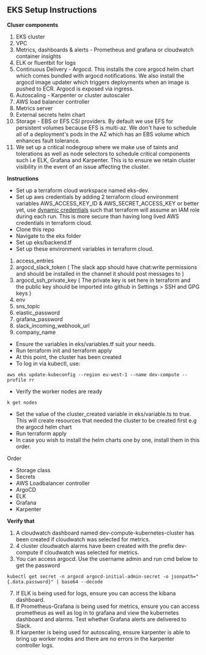 

## EKS Setup Instructions

**Cluser components**
1.  EKS cluster
2.  VPC
3. Metrics, dashboards & alerts - Prometheus and grafana or cloudwatch container insights
4. ELK or fluentbit for logs
5.  Continuous Delivery - Argocd. This installs the core argocd helm chart which comes bundled with argocd notifications. We also install the argocd image updater which triggers deployments when an image is pushed to ECR. Argocd is exposed via ingress.
6.  Autoscaling - Karpenter or cluster autoscaler
7.  AWS load balancer controller
8.  Metrics server
9.  External secrets helm chart
10. Storage - EBS or EFS CSI providers. By default we use EFS for persistent volumes because EFS is multi-az. We don't have to schedule all of a deployment's pods in the AZ which has an EBS volume which enhances fault tolerance.
11. We set up a critical nodegroup where we make use of taints and tolerations as well as node selectors to schedule critical components such i.e ELK, Grafana and Karpenter. This is to ensure we retain cluster visibility in the event of an issue affecting the cluster.

**Instructions**
- Set up a terraform cloud workspace named eks-dev.
- Set up aws credentials by adding 2 terraform cloud environment variables AWS_ACCESS_KEY_ID & AWS_SECRET_ACCESS_KEY or better yet, use [dynamic credentials](https://developer.hashicorp.com/terraform/cloud-docs/workspaces/dynamic-provider-credentials/aws-configuration) such that terraform will assume an IAM role during each run. This is more secure than having long lived AWS credentials in terraform cloud.
- Clone this repo
- Navigate to the eks folder
- Set up eks/backend.tf
- Set up these environment variables in terraform cloud.

1. access_entries
2. argocd_slack_token ( The slack app should have chat:write permissions and should be installed in the channel it should post messages to )
3. argocd_ssh_private_key ( The private key is set here in terraform and the public key should be imported into github in Settings > SSH and GPG keys )
4. env
5. sns_topic
6. elastic_password
8. grafana_password
9. slack_incoming_webhook_url
10. company_name

- Ensure the variables in eks/variables.tf suit your needs. 
- Run terraform init and terraform apply
- At this point, the cluster has been created
- To log in via kubectl, use:

`aws eks update-kubeconfig --region eu-west-1 --name dev-compute --profile rr`

- Verify the worker nodes are ready

 `k get nodes`

- Set the value of the cluster_created variable in eks/variable.ts to true. This will create resources that needed the cluster to be created first e.g the argocd helm chart
- Run terraform apply
- In case you wish to install the helm charts one by one, install them in this order.

Order

 - Storage class
 - Secrets
 - AWS Loadbalancer controller
 - ArgoCD
 - ELK
 - Grafana
 - Karpenter

**Verify that**

1. A cloudwatch dashboard named dev-compute-kubernetes-cluster has been created if cloudwatch was selected for metrics.
2. 4 cluster cloudwatch alarms have been created with the prefix dev-compute if cloudwatch was selected for metrics.
4. You can access argocd. Use the username admin and run cmd below to get the password

`kubectl get secret -n argocd argocd-initial-admin-secret -o jsonpath="{.data.password}" | base64 --decode`

7. If ELK is being used for logs, ensure you can access the kibana dashboard.
8. If Prometheus-Grafana is being used for metrics, ensure you can access prometheus as well as log in to grafana and view the kubernetes dashboard and alarms. Test whether Grafana alerts are delivered to Slack.
9. If karpenter is being used for autoscaling, ensure karpenter is able to bring up worker nodes and there are no errors in the karpenter controller logs.
